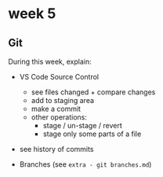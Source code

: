 
# week 5



## Git 

During this week, explain:

- VS Code Source Control
  - see files changed + compare changes
  - add to staging area
  - make a commit
  - other operations:
    - stage / un-stage / revert
    - stage only some parts of a file

- see history of commits

- Branches (see `extra - git branches.md`)

